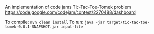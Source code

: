 An implementation of code jams Tic-Tac-Toe-Tomek problem
https://code.google.com/codejam/contest/2270488/dashboard

To compile:
`mvn clean install`
To run:
`java -jar target/tic-tac-toe-tomek-0.0.1-SNAPSHOT.jar input-file`